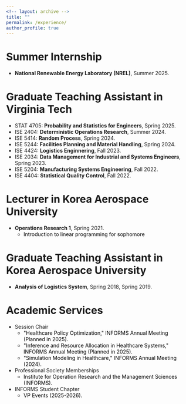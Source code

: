 ```yaml
---
<!-- layout: archive -->
title: ""
permalink: /experience/
author_profile: true
---
```

# Summer Internship
* **National Renewable Energy Laboratory (NREL)**, Summer 2025.

# Graduate Teaching Assistant in Virginia Tech
* STAT 4705: **Probability and Statistics for Engineers**, Spring 2025.
* ISE 2404: **Deterministic Operations Research**, Summer 2024.
* ISE 5414: **Random Process**, Spring 2024.
* ISE 5244: **Facilities Planning and Material Handling**, Spring 2024.
* ISE 4424: **Logistics Enginnering**, Fall 2023.
* ISE 2034: **Data Management for Industrial and Systems Engineers**, Spring 2023.
* ISE 5204: **Manufacturing Systems Engineering**, Fall 2022.
* ISE 4404: **Statistical Quality Control**, Fall 2022.

# Lecturer in Korea Aerospace University
* **Operations Research 1**, Spring 2021.
  * <span style="color: black"> Introduction to linear programming for sophomore  </span>

# Graduate Teaching Assistant in Korea Aerospace University
* **Analysis of Logistics System**, Spring 2018, Spring 2019.

# Academic Services
* Session Chair
  * <span style="color: black"> "Healthcare Policy Optimization," INFORMS Annual Meeting (Planned in 2025).
  * <span style="color: black"> "Inference and Resource Allocation in Healthcare Systems," INFORMS Annual Meeting (Planned in 2025).
  * <span style="color: black"> "Simulation Modeling in Healthcare," INFORMS Annual Meeting (2024).
* Professional Society Memberships
  * <span style="color: black"> Institute for Operation Research and the Management Sciences (INFORMS).
* INFORMS Student Chapter
  * <span style="color: black"> VP Events (2025-2026).
